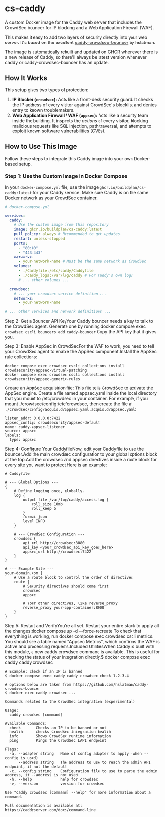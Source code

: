# cs-caddy

A custom Docker image for the Caddy web server that includes the CrowdSec bouncer for IP blocking and a Web Application Firewall (WAF).

This makes it easy to add two layers of security directly into your web server. It's based on the excellent [caddy-crowdsec-bouncer](https://github.com/hslatman/caddy-crowdsec-bouncer) by hslatman.

The image is automatically rebuilt and updated on GHCR whenever there is a new release of Caddy, so there'll always be latest version whenever caddy or caddy-crowdsec-bouncer has an update.

## How It Works

This setup gives two types of protection:

1.  **IP Blocker (`crowdsec`):** Acts like a front-desk security guard. It checks the IP address of every visitor against CrowdSec's blocklist and denies entry to known troublemakers.
2.  **Web Application Firewall / WAF (`appsec`):** Acts like a security team inside the building. It inspects the *actions* of every visitor, blocking malicious requests like SQL injection, path traversal, and attempts to exploit known software vulnerabilities (CVEs).

## How to Use This Image

Follow these steps to integrate this Caddy image into your own Docker-based setup.

### Step 1: Use the Custom Image in Docker Compose

In your `docker-compose.yml` file, use the image `ghcr.io/buildplan/cs-caddy:latest` for your Caddy service. Make sure Caddy is on the same Docker network as your CrowdSec container.

```yaml
# docker-compose.yml

services:
  caddy:
    # Use the custom image from this repository
    image: ghcr.io/buildplan/cs-caddy:latest
    pull_policy: always # Recommended to get updates
    restart: unless-stopped
    ports:
      - "80:80"
      - "443:443"
    networks:
      - your-network-name # Must be the same network as CrowdSec
    volumes:
      - ./Caddyfile:/etc/caddy/Caddyfile
      - ./caddy_logs:/var/log/caddy # For Caddy's own logs
      # ... other volumes ...

  crowdsec:
    # ... your crowdsec service definition ...
    networks:
      - your-network-name

# ... other services and network definitions ...
```
Step 2: Get a Bouncer API KeyYour Caddy bouncer needs a key to talk to the CrowdSec agent. Generate one by running:docker compose exec `crowdsec cscli bouncers add caddy-bouncer`
Copy the API key that it gives you.

Step 3: Enable AppSec in CrowdSecFor the WAF to work, you need to tell your CrowdSec agent to enable the AppSec component.Install the AppSec rule collections:
```
docker compose exec crowdsec cscli collections install crowdsecurity/appsec-virtual-patching
docker compose exec crowdsec cscli collections install crowdsecurity/appsec-generic-rules
```
Create an AppSec acquisition file: This file tells CrowdSec to activate the AppSec engine. Create a file named appsec.yaml inside the local directory that you mount to /etc/crowdsec in your container. For example, if you mount ./crowdsec/config:/etc/crowdsec, then create the file at `./crowdsec/config/acquis.d/appsec.yaml.acquis.d/appsec.yaml`:
```
listen_addr: 0.0.0.0:7422
appsec_config: crowdsecurity/appsec-default
name: caddy-appsec-listener
source: appsec
labels:
  type: appsec
```

Step 4: Configure Your CaddyfileNow, edit your Caddyfile to use the bouncer.Add the main crowdsec configuration to your global options block at the top.Add the crowdsec and appsec directives inside a route block for every site you want to protect.Here is an example:

```
# Caddyfile

# --- Global Options ---
{
    # Define logging once, globally.
	log {
		output file /var/log/caddy/access.log {
			roll_size 10mb
			roll_keep 5
		}
		format json
		level INFO
	}

	# --- CrowdSec Configuration ---
	crowdsec {
		api_url http://crowdsec:8080
		api_key <your_crowdsec_api_key_goes_here>
		appsec_url http://crowdsec:7422
	}
}

# --- Example Site ---
your-domain.com {
    # Use a route block to control the order of directives
	route {
        # Security directives should come first
		crowdsec
		appsec

        # Your other directives, like reverse_proxy
		reverse_proxy your-app-container:8000
	}
}
```

Step 5: Restart and VerifyYou're all set. Restart your entire stack to apply all the changes:docker compose up -d --force-recreate
To check that everything is working, run docker compose exec crowdsec cscli metrics. You should see a table named "Appsec Metrics", which confirms the WAF is active and processing requests.Included UtilitiesWhen Caddy is built with this module, a new caddy crowdsec command is available. This is useful for checking the status of your integration directly.$ docker compose exec caddy caddy crowdsec

```
# Example: check if an IP is banned
$ docker compose exec caddy caddy crowdsec check 1.2.3.4
```

```
# options below are taken from https://github.com/hslatman/caddy-crowdsec-bouncer
$ docker exec caddy crowdsec ...

Commands related to the CrowdSec integration (experimental)

Usage:
  caddy crowdsec [command]

Available Commands:
  check       Checks an IP to be banned or not
  health      Checks CrowdSec integration health
  info        Shows CrowdSec runtime information
  ping        Pings the CrowdSec LAPI endpoint

Flags:
  -a, --adapter string   Name of config adapter to apply (when --config is used)
      --address string   The address to use to reach the admin API endpoint, if not the default
  -c, --config string    Configuration file to use to parse the admin address, if --address is not used
  -h, --help             help for crowdsec
  -v, --version          version for crowdsec

Use "caddy crowdsec [command] --help" for more information about a command.

Full documentation is available at:
https://caddyserver.com/docs/command-line
```

